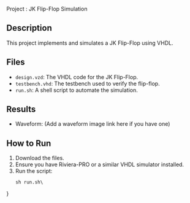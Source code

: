Project : JK Flip-Flop Simulation

## Description
This project implements and simulates a JK Flip-Flop using VHDL.

## Files
- `design.vzd`: The VHDL code for the JK Flip-Flop.
- `testbench.vhd`: The testbench used to verify the flip-flop.
- `run.sh`: A shell script to automate the simulation.

## Results
- Waveform: (Add a waveform image link here if you have one)

## How to Run
1. Download the files.
2. Ensure you have Riviera-PRO or a similar VHDL simulator installed.
3. Run the script:
   ```bash\
   sh run.sh\
}
